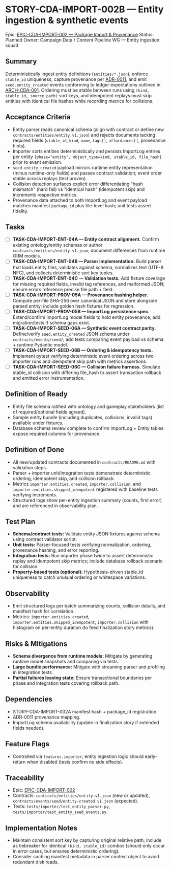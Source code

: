 # STORY-CDA-IMPORT-002B — Entity ingestion & synthetic events

Epic: [EPIC-CDA-IMPORT-002 — Package Import & Provenance](/docs/implementation/epics/EPIC-CDA-IMPORT-002-package-import-and-provenance.md)
Status: Planned
Owner: Campaign Data / Content Pipeline WG — Entity ingestion squad

## Summary
Deterministically ingest entity definitions (`entities/*.json`), enforce `stable_id` uniqueness, capture provenance per [ADR-0011](../../adr/ADR-0011-package-import-provenance.md), and emit `seed.entity_created` events conforming to ledger expectations outlined in [ARCH-CDA-001](../../architecture/ARCH-CDA-001-campaign-data-architecture.md). Ordering must be stable between runs using `(kind, stable_id, source_path)` sort keys, and idempotent replays must skip entities with identical file hashes while recording metrics for collisions.

## Acceptance Criteria
- Entity parser reads canonical schema (align with contract or define new `contracts/entities/entity.v1.json`) and rejects documents lacking required fields (`stable_id`, `kind`, `name`, `tags[]`, `affordances[]`, provenance hints).
- Importer sorts entities deterministically and persists ImportLog entries per entity `{phase="entity", object_type=kind, stable_id, file_hash}` prior to event emission.
- `seed.entity_created` payload mirrors runtime entity representation (minus runtime-only fields) and passes contract validation; event order stable across replays (test proven).
- Collision detection surfaces explicit error differentiating "hash mismatch" (hard fail) vs "identical hash" (idempotent skip) and increments respective metrics.
- Provenance data attached to both ImportLog and event payload matches manifest `package_id` plus file-level hash; unit tests assert fidelity.

## Tasks
- [ ] **TASK-CDA-IMPORT-ENT-04A — Entity contract alignment.** Confirm existing ontology/entity schemas or author `contracts/entities/entity.v1.json`; document differences from runtime ORM models.
- [ ] **TASK-CDA-IMPORT-ENT-04B — Parser implementation.** Build parser that loads entity files, validates against schema, normalizes text (UTF-8 NFC), and collects deterministic sort key tuples.
- [ ] **TASK-CDA-IMPORT-ENT-04C — Validation tests.** Add fixture coverage for missing required fields, invalid tag references, and malformed JSON; ensure errors reference precise file path + field.
- [ ] **TASK-CDA-IMPORT-PROV-05A — Provenance hashing helper.** Compute per-file SHA-256 over canonical JSON and store alongside parsed entity; include golden hash fixtures for regression.
- [ ] **TASK-CDA-IMPORT-PROV-05B — ImportLog persistence spec.** Extend/confirm ImportLog model fields to hold entity provenance, add migration/tests if schema gaps exist.
- [ ] **TASK-CDA-IMPORT-SEED-06A — Synthetic event contract parity.** Define/verify `seed.entity_created` JSON schema under `contracts/events/seed/`; add tests comparing event payload vs schema + runtime Pydantic model.
- [ ] **TASK-CDA-IMPORT-SEED-06B — Ordering & idempotency tests.** Implement pytest verifying deterministic event ordering across two importer runs and idempotent skip path with metrics assertions.
- [ ] **TASK-CDA-IMPORT-SEED-06C — Collision failure harness.** Simulate stable_id collision with differing file_hash to assert transaction rollback and emitted error instrumentation.

## Definition of Ready
- Entity file schema ratified with ontology and gameplay stakeholders (list of required/optional fields agreed).
- Sample entity bundle (including duplicates, collisions, invalid tags) available under fixtures.
- Database schema review complete to confirm ImportLog + Entity tables expose required columns for provenance.

## Definition of Done
- All new/updated contracts documented in `contracts/README.md` with validation steps.
- Parser + importer unit/integration tests demonstrate deterministic ordering, idempotent skip, and collision rollback.
- Metrics `importer.entities.created`, `importer.collision`, and `importer.entities.skipped_idempotent` registered with baseline tests verifying increments.
- Structured logs show per-entity ingestion summary (counts, first error) and are referenced in observability plan.

## Test Plan
- **Schema/contract tests:** Validate entity JSON fixtures against schema using contract validator script.
- **Unit tests:** Parser-focused tests verifying normalization, ordering, provenance hashing, and error reporting.
- **Integration tests:** Run importer phase twice to assert deterministic replay and idempotent skip metrics; include database rollback scenario for collision.
- **Property-based tests (optional):** Hypothesis-driven stable_id uniqueness to catch unusual ordering or whitespace variations.

## Observability
- Emit structured logs per batch summarizing counts, collision details, and manifest hash for correlation.
- Metrics: `importer.entities.created`, `importer.entities.skipped_idempotent`, `importer.collision` with histogram on per-entity duration (to feed finalization story metrics).

## Risks & Mitigations
- **Schema divergence from runtime models:** Mitigate by generating runtime model snapshots and comparing via tests.
- **Large bundle performance:** Mitigate with streaming parser and profiling in integration tests.
- **Partial failures leaving state:** Ensure transactional boundaries per phase and integration tests covering rollback path.

## Dependencies
- STORY-CDA-IMPORT-002A manifest hash + package_id registration.
- ADR-0011 provenance mapping.
- ImportLog schema availability (update in finalization story if extended fields needed).

## Feature Flags
- Controlled via `features.importer`; entity ingestion logic should early-return when disabled (tests confirm no side effects).

## Traceability
- Epic: [EPIC-CDA-IMPORT-002](/docs/implementation/epics/EPIC-CDA-IMPORT-002-package-import-and-provenance.md)
- Contracts: `contracts/entities/entity.v1.json` (new or updated), `contracts/events/seed/entity-created.v1.json` (expected).
- Tests: `tests/importer/test_entity_parser.py`, `tests/importer/test_entity_seed_events.py`.

## Implementation Notes
- Maintain consistent sort key by capturing original relative path; include as tiebreaker for identical `(kind, stable_id)` combos (should only occur in error cases, but ensures deterministic ordering).
- Consider caching manifest metadata in parser context object to avoid redundant disk reads.
